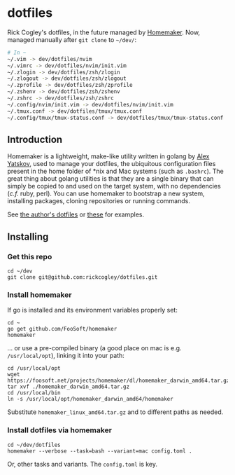 # dotfiles
Rick Cogley's dotfiles, in the future managed by [Homemaker](https://github.com/FooSoft/homemaker).
Now, managed manually after ``git clone`` to ``~/dev/``: 

```bash
# In ~
~/.vim -> dev/dotfiles/nvim
~/.vimrc -> dev/dotfiles/nvim/init.vim
~/.zlogin -> dev/dotfiles/zsh/zlogin
~/.zlogout -> dev/dotfiles/zsh/zlogout
~/.zprofile -> dev/dotfiles/zsh/zprofile
~/.zshenv -> dev/dotfiles/zsh/zshenv
~/.zshrc -> dev/dotfiles/zsh/zshrc
~/.config/nvim/init.vim -> dev/dotfiles/nvim/init.vim
~/.tmux.conf -> dev/dotfiles/tmux/tmux.conf 
~/.config/tmux/tmux-status.conf -> dev/dotfiles/tmux/tmux-status.conf
```

## Introduction

Homemaker is a lightweight, make-like utility written in golang by [Alex Yatskov](https://foosoft.net), used to manage your dotfiles, the ubiquitous configuration files present in the home folder of *nix and Mac systems (such as ``.bashrc``). The great thing about golang utilities is that they are a single binary that can simply be copied to and used on the target system, with no dependencies (_c.f._ ruby, perl). You can use homemaker to bootstrap a new system, installing packages, cloning repositories or running commands. 

See [the author's dotfiles](https://github.com/FooSoft/dotfiles) or [these](https://github.com/tdmanv/dotfiles) for examples. 

## Installing
### Get this repo

```
cd ~/dev
git clone git@github.com:rickcogley/dotfiles.git
```

### Install homemaker

If go is installed and its environment variables properly set:

```
cd ~
go get github.com/FooSoft/homemaker
homemaker
```

... or use a pre-compiled binary (a good place on mac is e.g. ``/usr/local/opt``), linking it into your path: 

```
cd /usr/local/opt
wget https://foosoft.net/projects/homemaker/dl/homemaker_darwin_amd64.tar.gz
tar xvf ./homemaker_darwin_amd64.tar.gz
cd /usr/local/bin
ln -s /usr/local/opt/homemaker_darwin_amd64/homemaker
```

Substitute ``homemaker_linux_amd64.tar.gz`` and to different paths as needed. 

### Install dotfiles via homemaker

```
cd ~/dev/dotfiles
homemaker --verbose --task=bash --variant=mac config.toml .
```

Or, other tasks and variants. The ``config.toml`` is key. 
